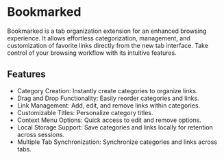 # Bookmarked

Bookmarked is a tab organization extension for an enhanced browsing experience. It allows effortless categorization, management, and customization of favorite links directly from the new tab interface. Take control of your browsing workflow with its intuitive features.

## Features

- Category Creation: Instantly create categories to organize links.
- Drag and Drop Functionality: Easily reorder categories and links.
- Link Management: Add, edit, and remove links within categories.
- Customizable Titles: Personalize category titles.
- Context Menu Options: Quick access to edit and remove options.
- Local Storage Support: Save categories and links locally for retention across sessions.
- Multiple Tab Synchronization: Synchronize categories and links across tabs.
